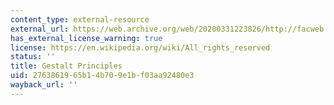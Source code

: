 ```yaml
---
content_type: external-resource
external_url: https://web.archive.org/web/20200331223826/http://facweb.cs.depaul.edu/sgrais/gestalt_principles.htm
has_external_license_warning: true
license: https://en.wikipedia.org/wiki/All_rights_reserved
status: ''
title: Gestalt Principles
uid: 27638619-65b1-4b70-9e1b-f03aa92480e3
wayback_url: ''
---
```

